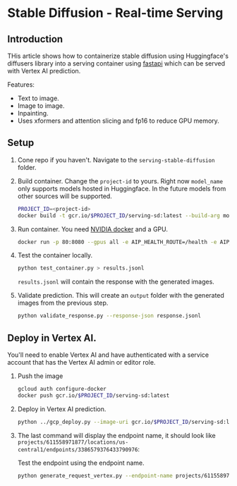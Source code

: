 # Stable Diffusion - Real-time Serving

## Introduction

THis article shows how to containerize stable diffusion using Huggingface's diffusers library into a serving container using [fastapi](https://fastapi.tiangolo.com/) which can be served with Vertex AI prediction.

Features:
- Text to image.
- Image to image.
- Inpainting.
- Uses xformers and attention slicing and fp16 to reduce GPU memory.

## Setup

1. Cone repo if you haven't. Navigate to the `serving-stable-diffusion` folder.
1. Build container. Change the `project-id` to yours. Right now `model_name` only supports models hosted in Huggingface. In the future models from other sources will be supported.

    ```bash
    PROJECT_ID=<project-id>
    docker build -t gcr.io/$PROJECT_ID/serving-sd:latest --build-arg model_name=runwayml/stable-diffusion-v1-5 --build-arg use_xformers=1 --build-arg model_revision=fp16 .
    ```

1. Run container. You need [NVIDIA docker](https://github.com/NVIDIA/nvidia-docker) and a GPU.

    ```bash
    docker run -p 80:8080 --gpus all -e AIP_HEALTH_ROUTE=/health -e AIP_HTTP_PORT=8080 -e AIP_PREDICT_ROUTE=/predict gcr.io/jfacevedo-demos/serving-sd:latest
    ```

1. Test the container locally.

    ```bash
    python test_container.py > results.jsonl
    ```

    `results.jsonl` will contain the response with the generated images.

1. Validate prediction. This will create an `output` folder with the generated images from the previous step.

    ```bash
    python validate_response.py --response-json response.jsonl
    ```

## Deploy in Vertex AI.

You'll need to enable Vertex AI and have authenticated with a service account that has the Vertex AI admin or editor role.

1. Push the image

    ```bash
    gcloud auth configure-docker
    docker push gcr.io/$PROJECT_ID/serving-sd:latest
    ```

1. Deploy in Vertex AI prediction.

    ```bash
    python ../gcp_deploy.py --image-uri gcr.io/$PROJECT_ID/serving-sd:latest --model-name stable-diffusion --endpoint-name stable-diffusion-endpoint --endpoint-deployed-name stable-diffusion-deployed-name
    ```

1. The last command will display the endpoint name, it should look like `projects/611558971877/locations/us-central1/endpoints/3386579376433790976`: 

    Test the endpoint using the endpoint name.

    ```bash
    python generate_request_vertex.py --endpoint-name projects/611558971877/locations/us-central1/endpoints/3386579376433790976
    ```